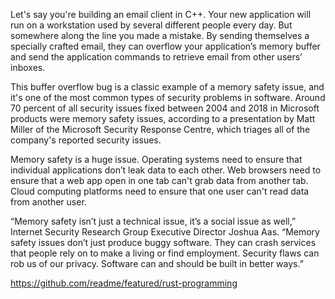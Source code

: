 Let's say you're building an email client in C++. Your new application will run on a workstation used by several different people every day. But somewhere along the line you made a mistake. By sending themselves a specially crafted email, they can overflow your application’s memory buffer and send the application commands to retrieve email from other users’ inboxes.

This buffer overflow bug is a classic example of a memory safety issue, and it's one of the most common types of security problems in software. Around 70 percent of all security issues fixed between 2004 and 2018 in Microsoft products were memory safety issues, according to a presentation by Matt Miller of the Microsoft Security Response Centre, which triages all of the company's reported security issues.

Memory safety is a huge issue. Operating systems need to ensure that individual applications don’t leak data to each other. Web browsers need to ensure that a web app open in one tab can't grab data from another tab. Cloud computing platforms need to ensure that one user can't read data from another user.

“Memory safety isn’t just a technical issue, it’s a social issue as well,” Internet Security Research Group Executive Director Joshua Aas. “Memory safety issues don’t just produce buggy software. They can crash services that people rely on to make a living or find employment. Security flaws can rob us of our privacy. Software can and should be built in better ways.”

https://github.com/readme/featured/rust-programming

